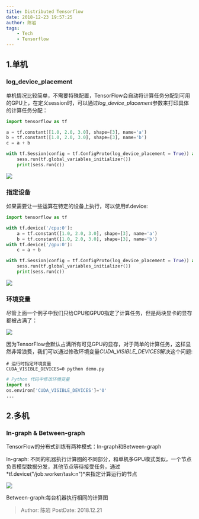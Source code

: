 ```yaml
---
title: Distributed Tensorflow
date: 2018-12-23 19:57:25
author: 陈岩
tags: 
    - Tech
    - Tensorflow
---
```


## 1.单机

### log_device_placement

单机情况比较简单，不需要特殊配置，TensorFlow会自动将计算任务分配到可用的GPU上，在定义session时，可以通过*log_device_placement*参数来打印具体的计算任务分配：

```python
import tensorflow as tf

a = tf.constant([1.0, 2.0, 3.0], shape=[3], name='a')
b = tf.constant([1.0, 2.0, 3.0], shape=[3], name='b')
c = a + b

with tf.Session(config = tf.ConfigProto(log_device_placement = True)) as sess:
    sess.run(tf.global_variables_initializer())
    print(sess.run(c))
```

<img src="1.png" />

### 指定设备

如果需要让一些运算在特定的设备上执行，可以使用tf.device:

```python
import tensorflow as tf

with tf.device('/cpu:0'):
	a = tf.constant([1.0, 2.0, 3.0], shape=[3], name='a')
	b = tf.constant([1.0, 2.0, 3.0], shape=[3], name='b')
with tf.device('/gpu:0'):
	c = a + b

with tf.Session(config = tf.ConfigProto(log_device_placement = True)) as sess:
    sess.run(tf.global_variables_initializer())
    print(sess.run(c))
```

<img src="2.png" />

### 环境变量

尽管上面一个例子中我们只给CPU和GPU0指定了计算任务，但是两块显卡的显存都被占满了：

<img src="3.png" />

因为TensorFlow会默认占满所有可见GPU的显存，对于简单的计算任务，这样显然非常浪费，我们可以通过修改环境变量*CUDA_VISIBLE_DEVICES*解决这个问题:

```shell
# 运行时指定环境变量
CUDA_VISIBLE_DEVICES=0 python demo.py
```

```python
# Python 代码中修改环境变量
import os
os.environ['CUDA_VISIBLE_DEVICES']='0'
...
```



## 2.多机

### In-graph & Between-graph

TensorFlow的分布式训练有两种模式：In-graph和Between-graph

In-graph: 不同的机器执行计算图的不同部分，和单机多GPU模式类似，一个节点负责模型数据分发，其他节点等待接受任务，通过*tf.device("/job:worker/task:n")*来指定计算运行的节点

<img src="5.png" />

Between-graph:每台机器执行相同的计算图

 > Author: 陈岩
 > PostDate: 2018.12.21
